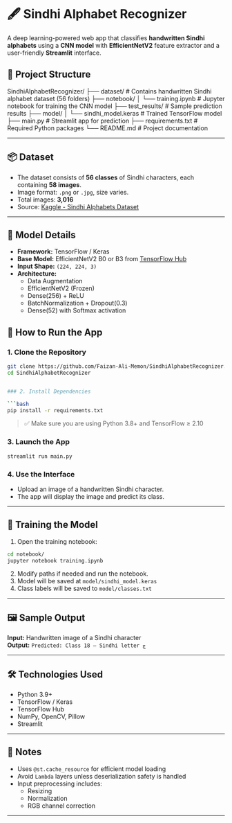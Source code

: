 # 🖋 Sindhi Alphabet Recognizer

A deep learning-powered web app that classifies **handwritten Sindhi alphabets** using a **CNN model** with **EfficientNetV2** feature extractor and a user-friendly **Streamlit** interface.

## 📁 Project Structure

SindhiAlphabetRecognizer/
├── dataset/             # Contains handwritten Sindhi alphabet dataset (56 folders)
├── notebook/
│   └── training.ipynb   # Jupyter notebook for training the CNN model
├── test_results/        # Sample prediction results
├── model/
│   └── sindhi_model.keras   # Trained TensorFlow model
├── main.py              # Streamlit app for prediction
├── requirements.txt     # Required Python packages
└── README.md            # Project documentation

---

## 📦 Dataset

- The dataset consists of **56 classes** of Sindhi characters, each containing **58 images**.
- Image format: `.png` or `.jpg`, size varies.
- Total images: **3,016**
- Source: [Kaggle - Sindhi Alphabets Dataset](https://www.kaggle.com/datasets/mudasirmurtaza/sindhi-alphabets)

---

## 🧠 Model Details

- **Framework:** TensorFlow / Keras
- **Base Model:** EfficientNetV2 B0 or B3 from [TensorFlow Hub](https://tfhub.dev/)
- **Input Shape:** `(224, 224, 3)`
- **Architecture:**
  - Data Augmentation
  - EfficientNetV2 (Frozen)
  - Dense(256) + ReLU
  - BatchNormalization + Dropout(0.3)
  - Dense(52) with Softmax activation


## 🚀 How to Run the App

### 1. Clone the Repository

```bash
git clone https://github.com/Faizan-Ali-Memon/SindhiAlphabetRecognizer.git
cd SindhiAlphabetRecognizer


### 2. Install Dependencies

```bash
pip install -r requirements.txt
```

> ✅ Make sure you are using Python 3.8+ and TensorFlow ≥ 2.10

### 3. Launch the App

```bash
streamlit run main.py
```

### 4. Use the Interface

- Upload an image of a handwritten Sindhi character.
- The app will display the image and predict its class.

---

## 🧪 Training the Model

1. Open the training notebook:

```bash
cd notebook/
jupyter notebook training.ipynb
```

2. Modify paths if needed and run the notebook.
3. Model will be saved at `model/sindhi_model.keras`
4. Class labels will be saved to `model/classes.txt`

---

## 🖼️ Sample Output

**Input:** Handwritten image of a Sindhi character  
**Output:** `Predicted: Class 18 — Sindhi letter ڄ`

---

## 🛠️ Technologies Used

- Python 3.9+
- TensorFlow / Keras
- TensorFlow Hub
- NumPy, OpenCV, Pillow
- Streamlit

---

## 📌 Notes

- Uses `@st.cache_resource` for efficient model loading
- Avoid `Lambda` layers unless deserialization safety is handled
- Input preprocessing includes:
  - Resizing
  - Normalization
  - RGB channel correction

---